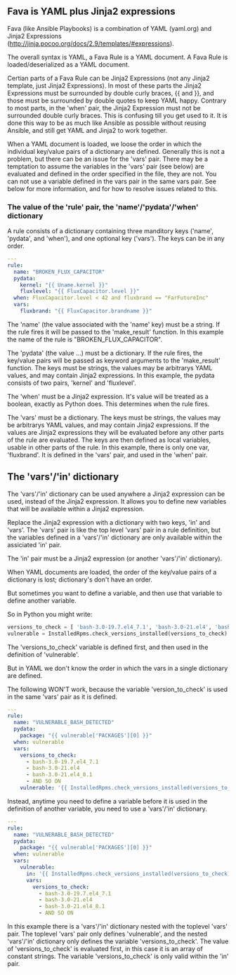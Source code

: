 
## Fava is YAML plus Jinja2 expressions

Fava (like Ansible Playbooks) is a combination of YAML (yaml.org) and Jinja2 Expressions (http://jinja.pocoo.org/docs/2.9/templates/#expressions).

The overall syntax is YAML, a Fava Rule is a YAML document.  A Fava Rule is loaded/deserialized
as a YAML document.

Certian parts of a Fava Rule can be Jinja2 Expressions (not any Jinja2 template, just Jinja2 Expressions).  In most of these parts the Jinja2 Expressions must be surrounded by double curly braces, {{ and }}, and those must be surrounded by double quotes to keep YAML happy.  Contrary to most parts, in the 'when' pair, the Jinja2 Expression must not be surrounded double curly braces.  This is confusing till you get used to it.  It is done this way to be as much like Ansible as possible without reusing Ansible, and still get YAML and Jinja2 to work together.

When a YAML document is loaded, we loose the order in which the individual key/value pairs of a dictionary are defined.  Generally this is not a problem, but there can be an issue for the 'vars' pair.  There may be a temptation to assume the variables in the 'vars' pair (see below) are evaluated and defined in the order specified in the file, they are not.  You can not use a variable defined in the vars pair in the same vars pair.  See below for more information, and for how to resolve issues related to this.




### The value of the 'rule' pair, the 'name'/'pydata'/'when' dictionary

A rule consists of a dictionary containing three manditory keys ('name', 'pydata', and 'when'), and one optional key ('vars').  The keys can be in any order.

```yaml
---
rule:
  name: "BROKEN_FLUX_CAPACITOR"
  pydata:
    kernel: "{{ Uname.kernel }}"
    fluxlevel: "{{ FluxCapacitor.level }}"
  when: FluxCapacitor.level < 42 and fluxbrand == "FarFutureInc"
  vars:
    fluxbrand: "{{ FluxCapacitor.brandname }}"
```


The 'name' (the value associated with the 'name' key) must be a string.  If the rule fires it will be passed to the 'make_result' function.  In this example the name of the rule is "BROKEN_FLUX_CAPACITOR".

The 'pydata' (the value ...) must be a dictionary.  If the rule fires, the key/value pairs will be passed as keyword arguments to the 'make_result' function.   The keys must be strings, the values may be arbitrarys YAML values, and may contain Jinja2 expressions.  In this example, the pydata consists of two pairs, 'kernel' and 'fluxlevel'.

The 'when' must be a Jinja2 expression.  It's value will be treated as a boolean, exactly as Python does.  This determines when the rule fires.

The 'vars' must be a dictionary.  The keys must be strings, the values may be arbitrarys YAML values, and may contain Jinja2 expressions.  If the values are Jinja2 expressions they will be evaluated before any other parts of the rule are evaluated.  The keys are then defined as local variables, usable in other parts of the rule.  In this example, there is only one var, 'fluxbrand'.  It is defined in the 'vars' pair, and used in the 'when' pair.



## The 'vars'/'in' dictionary

The 'vars'/'in' dictionary can be used anywhere a Jinja2 expression can be used, instead of the Jinja2 expression.  It allows you to define new variables that will be available within a Jinja2 expression.

Replace the Jinja2 expression with a dictionary with two keys, 'in' and 'vars'.  The 'vars' pair is like the top level 'vars' pair in a rule definition, but the variables defined in a
'vars'/'in' dictionary are only available within the assiciated 'in' pair.

The 'in' pair must be a Jinja2 expression (or another 'vars'/'in' dictionary).

When YAML documents are loaded, the order of the key/value pairs of a dictionary is lost; dictionary's don't have an order.

But sometimes you want to define a variable, and then use that variable to define another variable.

So in Python you might write:

```python
versions_to_check = [ 'bash-3.0-19.7.el4_7.1', 'bash-3.0-21.el4', 'bash-3.0-21.el4_8.1', AND SO ON ]
vulnerable = InstalledRpms.check_versions_installed(versions_to_check)
```

The 'versions_to_check' variable is defined first, and then used in the definition of 'vulnerable'.

But in YAML we don't know the order in which the vars in a single dictionary are defined.

The following WON'T work, because the variable 'version_to_check' is used in the same 'vars' pair
as it is defined.

```yaml
---
rule:
  name: "VULNERABLE_BASH_DETECTED"
  pydata:
    package: "{{ vulnerable['PACKAGES'][0] }}"
  when: vulnerable
  vars:
    versions_to_check:
      - bash-3.0-19.7.el4_7.1
      - bash-3.0-21.el4
      - bash-3.0-21.el4_8.1
      - AND SO ON
    vulnerable: '{{ InstalledRpms.check_versions_installed(versions_to_check) }}'
```




Instead, anytime you need to define a variable before it is used in the definition of
another variable, you need to use a 'vars'/'in' dictionary.



```yaml
---
rule:
  name: "VULNERABLE_BASH_DETECTED"
  pydata:
    package: "{{ vulnerable['PACKAGES'][0] }}"
  when: vulnerable
  vars:
    vulnerable:
      in: '{{ InstalledRpms.check_versions_installed(versions_to_check) }}'
      vars:
        versions_to_check:
          - bash-3.0-19.7.el4_7.1
          - bash-3.0-21.el4
          - bash-3.0-21.el4_8.1
          - AND SO ON
```

In this example there is a 'vars'/'in' dictionary nested with the toplevel 'vars' pair.  The toplevel
'vars' pair only defines 'vulnerable', and the nested 'vars'/'in' dictionary only defines the variable 'versions_to_check'.  The value of 'versions_to_check' is evaluated first, in this case it is an array of constant strings.  The variable 'versions_to_check' is only valid within the 'in' pair.
